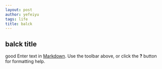 ```yaml
---
layout: post
author: yefeiyu
tags: life
title: balck
---
```


## balck title

good
Enter text in [Markdown](http://daringfireball.net/projects/markdown/). Use the toolbar above, or click the **?** button for formatting help.
